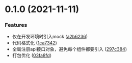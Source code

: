# 0.1.0 (2021-11-11)


### Features

* 仅在开发环境时引入mock ([a2b6236](https://github.com/Raj6666/vue2.6-standard-demo/commit/a2b62369cc05df4c869d8b438cc0d199ade45a7e))
* 代码格式化 ([1ca7342](https://github.com/Raj6666/vue2.6-standard-demo/commit/1ca7342264d3f1d8337e4029c27b2e97d4f8b748))
* 全局注册api接口对象，避免每个组件都要引入 ([297c384](https://github.com/Raj6666/vue2.6-standard-demo/commit/297c384e38b190edf8a99605f5b1fc1d25c5dea3))
* 打包优化 ([03fa8fd](https://github.com/Raj6666/vue2.6-standard-demo/commit/03fa8fd112dda0d662875109c6f34fc113b04ac3))




